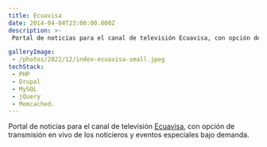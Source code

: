 ```yaml
---
title: Ecuavisa
date: 2014-04-04T23:00:00.000Z
description: >-
 Portal de noticias para el canal de televisión Ecuavisa, con opción de transmisión en vivo de los noticieros y eventos especiales bajo demanda.

galleryImage:
 - /photos/2022/12/index-ecuavisa-small.jpeg
techStack:
 - PHP
 - Drupal
 - MySQL
 - jQuery
 - Memcached.
---
```


Portal de noticias para el canal de televisión [Ecuavisa](https://www.ecuavisa.com "Ecuavisa TV"), con opción de transmisión en vivo de los noticieros y eventos especiales bajo demanda.
